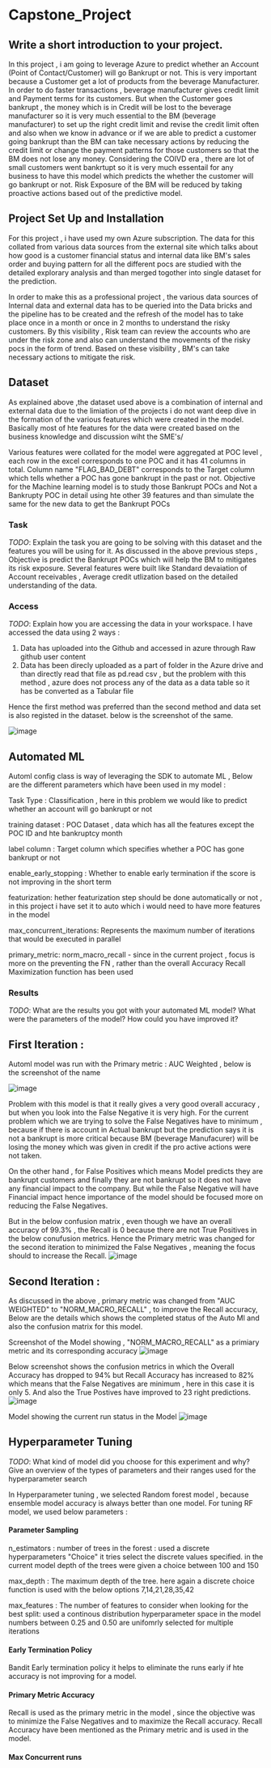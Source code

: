 # Capstone_Project

## Write a short introduction to your project.
In this project , i am going to leverage Azure to predict whether an Account (Point of Contact/Customer) will go Bankrupt or not. This is very important because a Customer get a lot of products from the beverage Manufacturer. In order to do faster transactions , beverage manufacturer gives credit limit and Payment terms for its customers. But when the Customer goes bankrupt , the money which is in Credit will be lost to the beverage manufacturer so it is very much essential to the BM (beverage manufacturer) to set up the right credit limit and revise the credit limit often and also when we know in advance or if we are able to predict a customer going bankrupt than the BM can take necessary actions by reducing the credit limit or change the payment patterns for those customers so that the BM does not lose any money. Considering the COIVD era , there are lot of small customers went bankrtupt so it is very much essentail for any business to have this model which predicts the whether the customer will go bankrupt or not. Risk Exposure of the BM will be reduced by taking proactive actions based out of the predictive model. 


## Project Set Up and Installation
For this project , i have used my own Azure subscription. The data for this collated from various data sources from the external site which talks about how good is a customer financial status and internal data like BM's sales order and buying pattern for all the different pocs are studied with the detailed explorary analysis and than merged togother into single dataset for the prediction. 

In order to make this as a professional project , the various data sources of Internal data and external data has to be queried into the Data bricks and the pipeline has to be created and the refresh of the model has to take place once in a month or once in 2 months to understand the risky customers. By this visibility , Risk team can review the accounts who are under the risk zone and also can understand the movements of the risky pocs in the form of trend.  Based on these visibility , BM's can take necessary actions to mitigate the risk. 


## Dataset
As explained above ,the dataset used above is a combination of internal and external data due to the limiation of the projects i do not want deep dive in the formation of the various features which were created in the model. Basically most of hte features for the data were created based on the business knowledge and discussion wiht the SME's/ 

Various features were collated for the model were aggregated at POC level , each row in the excel corresponds to one POC and it has 41 columns in total. Column name "FLAG_BAD_DEBT" corresponds to the Target column which tells whether a POC has gone bankrupt in the past or not. Objective for the Machine learning model is to study those Bankrupt POCs and Not a Bankrupty POC in detail using hte other 39 features and than simulate the same for the new data to get the Bankrupt POCs 

### Task
*TODO*: Explain the task you are going to be solving with this dataset and the features you will be using for it.
As discussed in the above previous steps , Objective is predict the Bankrupt POCs which will help the BM to mitigates its risk exposure. Several features were built like Standard devaiation of Account receivables , Average credit utlization based on the detailed understanding of the data. 



### Access
*TODO*: Explain how you are accessing the data in your workspace.
I have accessed the data using 2 ways : 
1)  Data has uploaded into the Github and accessed in azure through Raw github user content
2)  Data has been direcly uploaded as a part of folder in the Azure drive and than directly read that file as pd.read csv , but the problem with this method , azure does not process any of the data as a data table so it has be converted as a Tabular file

Hence the first method was preferred than the second method and data set is also registed in the dataset. below is the screenshot of the same. 

![image](https://user-images.githubusercontent.com/92014201/144088136-30414ed6-345a-410d-8f5a-a0f112e2922d.png)


## Automated ML  
Automl config class is way of leveraging the SDK to automate ML , Below are the different parameters which have been used in my model : 

Task Type : Classification , here in this problem we would like to predict whether an account will go bankrupt or not 

training dataset : POC Dataset , data which has all the features except the POC ID and hte bankruptcy month 

label column : Target column which specifies whether a POC has gone bankrupt or not 

enable_early_stopping : Whether to enable early termination if the score is not improving in the short term 

featurization: hether featurization step should be done automatically or not , in this project i have set it to auto which i would need to have more features in the model 

max_concurrent_iterations: Represents the maximum number of iterations that would be executed in parallel 

primary_metric: norm_macro_recall - since in the current project , focus is more on the preventing the FN , rather than the overall Accuracy Recall Maximization function has been used 

### Results
*TODO*: What are the results you got with your automated ML model? What were the parameters of the model? How could you have improved it?

## First Iteration : 
Automl model was run with the Primary metric : AUC Weighted , below is the screenshot of the name 

![image](https://user-images.githubusercontent.com/92014201/144278323-e04bf573-3215-4bfc-94ee-c8115a1d4732.png)

Problem with this model is that it really gives a very good overall accuracy , but when you look into the False Negative it is very high. For the current problem which we are trying to solve the False Negatives have to minimum , because if there is account in Actual bankrupt but the prediction says it is not a bankrupt is more critical because BM (beverage Manufacurer) will be losing the money which was given in credit if the pro active actions were not taken.  

On the other hand , for False Positives which means Model predicts they are bankrupt customers and finally they are not bankrupt so it does not have any financial impact to the company. But while the False Negative will have Financial impact hence importance of the model should be focused more on reducing the False Negatives. 

But in the below confusion matrix , even though we have an overall accuracy of 99.3% , the Recall is 0 because there are not True Positives in the below conufusion metrics. 
Hence the Primary metric was changed for the second iteration to minimized the False Negatives , meaning the focus should to increase the Recall. 
![image](https://user-images.githubusercontent.com/92014201/144278032-b2c2c7d2-4eda-456a-877d-e1ef75768c80.png)


## Second Iteration : 
As discussed in the above  , primary metric was changed from "AUC WEIGHTED" to "NORM_MACRO_RECALL" , to improve the Recall accuracy, Below are the details which shows the completed status of the Auto Ml and also the confusion matrix for this model. 

Screenshot of the Model showing , "NORM_MACRO_RECALL" as a primiary metric and its corresponding accuracy 
![image](https://user-images.githubusercontent.com/92014201/144283199-80ce26c0-2fc8-4111-bb8d-48f494d948f8.png)

Below screenshot shows the confusion metrics in which the Overall Accuracy has dropped to 94% but Recall Accuracy has increased to 82% which means that the False Negatives are minimum , here in this case it is only 5. And also the True Postives have improved to 23 right predictions.  
![image](https://user-images.githubusercontent.com/92014201/144283941-28f5dbd0-b308-4f0d-9628-d047afb6766b.png) 

Model showing the current run status in the Model 
![image](https://user-images.githubusercontent.com/92014201/144284614-feaac719-9596-4c17-98b2-6c109c742d04.png)



## Hyperparameter Tuning
*TODO*: What kind of model did you choose for this experiment and why? Give an overview of the types of parameters and their ranges used for the hyperparameter search

In Hyperparameter tuning , we selected Random forest model , because ensemble model accuracy is always better than one model. For tuning RF model, we used below parameters : 

#### Parameter Sampling 

n_estimators : number of trees in the forest : used a discrete hyperparameters "Choice" it tries select the discrete values specified. in the current model depth of the trees were given a choice between 100 and 150 

max_depth : The maximum depth of the tree. here again a discrete choice function is used with the below options 7,14,21,28,35,42

max_features : The number of features to consider when looking for the best split: used a continous distribution hyperparameter space in the model numbers between 0.25 and 0.50 are unifomrly selected for multiple iterations 

#### Early Termination Policy 
 Bandit Early termination policy it helps to eliminate the runs early if hte accuracy is not improving for a  model. 

#### Primary Metric Accuracy 
Recall is used as the primary metric in the model , since the objective was to minimize the False Negatives and to maximize the Recall accuracy. Recall Accuracy have been mentioned as the Primary metric and is used in the model. 

#### Max Concurrent runs 












